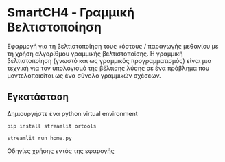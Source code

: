 # SmartCH4 - Γραμμική Βελτιστοποίηση

Εφαρμογή για τη βελτιστοποίηση τους κόστους / παραγωγής μεθανίου με τη χρήση αλγορίθμου γραμμικής βελτιστοποίσης. Η γραμμική βελτιστοποίηση (γνωστό και ως γραμμικός προγραμματισμός) είναι μια τεχνική για τον υπολογισμό της βέλτισης λύσης σε ένα πρόβλημα που μοντελοποιείται ως ένα σύνολο γραμμικών σχέσεων.

## Εγκατάσταση
Δημιουργήστε ένα python virtual environment

`pip install streamlit ortools`

`streamlit run home.py`

Οδηγίες χρήσης εντός της εφαρογής